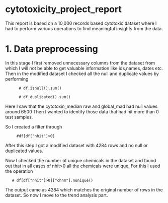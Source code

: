 # cytotoxicity_project_report

This report is based on a 10,000 records based cytotoxic dataset where I had to perform various operations to find meaningful insights from the data.

# 1. Data preprocessing

In this stage I first removed unnecessary columns from the dataset from which I will not be able to get valuable information like ids,names, dates etc.
Then in the modified dataset I checked all the null and duplicate values by performing 
         
          # df.isnull().sum()
          
          # df.duplicated().sum()


Here I saw that the cytotoxin_median raw and global_mad had null values around 6500
Then I wanted to identify those data that had hit more than 0 test samples.

So I created a filter through 

         #df[df["nhit"]>0]
         
After this step I got a modified dataset with 4284 rows and no null or duplicated values.

Now I checked the number of unique chemicals in the dataset and found out that in all cases of nhit>0 all the chemicals were unique.
For this I used the operation 

       # df[df["nhit"]>0]["chnm"].nunique()
       
The output came as 4284 which matches the original number of rows in the dataset.
So now I move to the trend analysis part.
